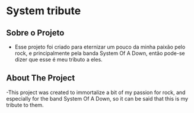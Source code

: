 # System tribute

## Sobre o Projeto 

- Esse projeto foi criado para eternizar um pouco da minha paixão pelo rock, e principalmente pela banda System Of A Down, então pode-se dizer que esse é meu tributo a eles.


## About The Project

-This project was created to immortalize a bit of my passion for rock, and especially for the band System Of A Down, so it can be said that this is my tribute to them.